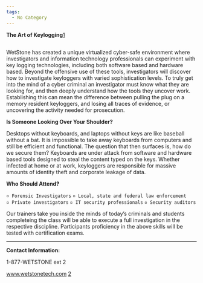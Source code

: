 ```yaml
---
tags:
  - No Category
---
```

**The Art of
Keylogging**[1](http://www.wetstonetech.com/cgi-bin/shop.cgi?view,32)

##

WetStone has created a unique virtualized cyber-safe environment where
investigators and information technology professionals can experiment
with key logging technologies, including both software based and
hardware based. Beyond the offensive use of these tools, investigators
will discover how to investigate keyloggers with varied sophistication
levels. To truly get into the mind of a cyber criminal an investigator
must know what they are looking for, and then deeply understand how the
tools they uncover work. Establishing this can mean the difference
between pulling the plug on a memory resident keyloggers, and losing all
traces of evidence, or uncovering the activity needed for prosecution.

**Is Someone Looking Over Your Shoulder?**

Desktops without keyboards, and laptops without keys are like baseball
without a bat. It is impossible to take away keyboards from computers
and still be efficient and functional. The question that then surfaces
is, how do we secure them? Keyboards are under attack from software and
hardware based tools designed to steal the content typed on the keys.
Whether infected at home or at work, keyloggers are responsible for
massive amounts of identity theft and corporate leakage of data.

**Who Should Attend?**

`▫ Forensic Investigators`
`▫ Local, state and federal law enforcement`
`▫ Private investigators`
`▫ IT security professionals`
`▫ Security auditors`

Our trainers take you inside the minds of today’s criminals and students
completeing the class will be able to execute a full investigation in
the respective discipline. Participants proficiency in the above skills
will be tested with certification exams.

------------------------------------------------------------------------

**Contact Information:**

1-877-WETSTONE ext 2

www.wetstonetech.com [2](https://www.wetstonetech.com/index.html)